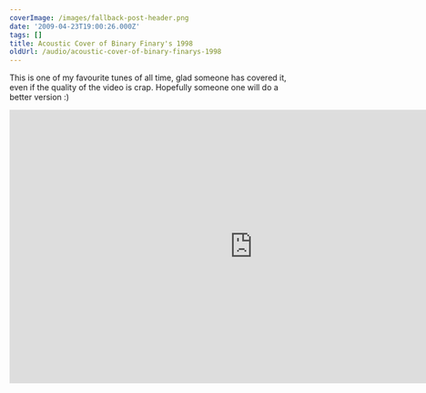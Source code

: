 ```yaml
---
coverImage: /images/fallback-post-header.png
date: '2009-04-23T19:00:26.000Z'
tags: []
title: Acoustic Cover of Binary Finary's 1998
oldUrl: /audio/acoustic-cover-of-binary-finarys-1998
---
```


This is one of my favourite tunes of all time, glad someone has covered it, even if the quality of the video is crap. Hopefully someone one will do a better version :)

<!-- more -->

<iframe width="853" height="480" src="https://www.youtube.com/embed/c44m64i0aKc" frameborder="0" allow="accelerometer; autoplay; clipboard-write; encrypted-media; gyroscope; picture-in-picture"  allowfullscreen></iframe>
